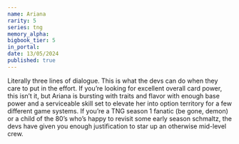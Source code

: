 ```yaml
---
name: Ariana
rarity: 5
series: tng
memory_alpha:
bigbook_tier: 5
in_portal:
date: 13/05/2024
published: true
---
```


Literally three lines of dialogue. This is what the devs can do when they care to put in the effort. If you’re looking for excellent overall card power, this isn’t it, but Ariana is bursting with traits and flavor with enough base power and a serviceable skill set to elevate her into option territory for a few different game systems. If you’re a TNG season 1 fanatic (be gone, demon) or a child of the 80’s who’s happy to revisit some early season schmaltz, the devs have given you enough justification to star up an otherwise mid-level crew.
